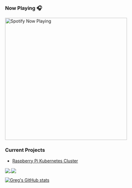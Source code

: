 <!--
**gregnrobinson/gregnrobinson** is a ✨ _special_ ✨ repository because its `README.md` (this file) appears on your GitHub profile.

Here are some ideas to get you started:

- 🔭 I’m currently working on ...
- 🌱 I’m currently learning ...
- 👯 I’m looking to collaborate on ...
- 🤔 I’m looking for help with ...
- 💬 Ask me about ...
- 📫 How to reach me: ...
- 😄 Pronouns: ...
- ⚡ Fun fact: ...
-->

### Now Playing 🎧

[<img src="https://spotify-now-playing-cyan-seven.vercel.app/api/spotify-playing" alt="Spotify Now Playing" width="400" />](https://open.spotify.com/user/gregnrobinson-ca)

### Current Projects
- <a href="https://pisite.gregrobinson.ca">Raspberry Pi Kubernetes Cluster</a>

<a href="https://github.com/gregnrobinson/github-readme-stats">
  <img align="center" src="https://github-readme-stats-9qgfud7uc-gregnrobinson.vercel.app/api/pin/?username=gregnrobinson&repo=github-readme-stats" />
</a>
<a href="https://github.com/gregnrobinson/convoychat">
  <img align="center" src="https://github-readme-stats-9qgfud7uc-gregnrobinson.vercel.app/api/pin/?username=gregnrobinson&repo=github-readme-stats" />
</a>

[![Greg's GitHub stats](https://github-readme-stats-9qgfud7uc-gregnrobinson.vercel.app/api?username=gregnrobinson)](https://github.com/gregnrobinson/github-readme-stats)
